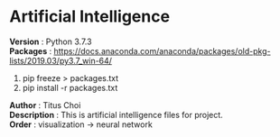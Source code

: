 # Artificial Intelligence

**Version**     : Python 3.7.3<br>
**Packages**    : https://docs.anaconda.com/anaconda/packages/old-pkg-lists/2019.03/py3.7_win-64/<br>
1. pip freeze > packages.txt
2. pip install -r packages.txt<br>

**Author**      : Titus Choi<br>
**Description** : This is artificial intelligence files for project.<br>
**Order**       : visualization -> neural network<br>
